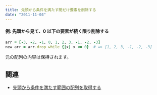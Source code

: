 ```yaml
---
title: 先頭から条件を満たす間だけ要素を削除する
date: "2011-11-04"
---
```


#### 例: 先頭から見て、0 以下の要素が続く限り削除する

```ruby
arr = [-3, -2, -1, 0, 1, 2, 3, -1, -2, -3]
new_arr = arr.drop_while {|x| x <= 0}  # => [1, 2, 3, -1, -2, -3]
```

元の配列の内容は保持されます。


関連
----

- [先頭から条件を満たす範囲の配列を取得する](take-while.html)

